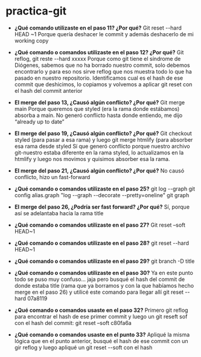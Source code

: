# practica-git
-	**¿Qué comando utilizaste en el paso 11? ¿Por qué?**
Git reset --hard HEAD ~1
Porque quería deshacer le commit y además deshacerlo de mi working copy

-	**¿Qué comando o comandos utilizaste en el paso 12? ¿Por qué?**
Git reflog, git reste --hard xxxxx
Porque como git tiene el síndrome de Diógenes, sabemos que no ha borrado nuestro commit, solo debemos encontrarlo y para eso nos sirve reflog que nos muestra todo lo que ha pasado en nuestro repositorio. Identificamos cual es el hash de ese commit que deshicimos, lo copiamos y volvemos a aplicar git reset con el hash del commit anterior


-	**El merge del paso 13, ¿Causó algún conflicto? ¿Por qué?**
Git merge main
Porque queremos que styled (era la rama donde estábamos) absorba a main. No generó conflicto hasta donde entiendo, me dijo “already up to date”

-	**El merge del paso 19, ¿Causó algún conflicto? ¿Por qué?** 
Git checkout styled (para pasar a esa rama) y luego git merge htmlify (para absorber esa rama desde styled
Sí que generó conflicto porque nuestro archivo git-nuestro estaba diferente en la rama styled, lo actualizamos en la htmlify y luego nos movimos y quisimos absorber esa la rama.

-	**El merge del paso 21, ¿Causó algún conflicto? ¿Por qué?**
No causó conflicto, hizo un fast-forward

-	**¿Qué comando o comandos utilizaste en el paso 25?**
git log --graph 
git config alias.graph "log --graph --decorate --pretty=oneline"
git graph

-	**El merge del paso 26, ¿Podría ser fast forward? ¿Por qué?**
Sí, porque así se adelantaba hacia la rama title

-	**¿Qué comando o comandos utilizaste en el paso 27?**
Git reset –soft HEAD~1

-	**¿Qué comando o comandos utilizaste en el paso 28?**
git reset --hard HEAD~1

-	**¿Qué comando o comandos utilizaste en el paso 29?**
git branch -D title

-	**¿Qué comando o comandos utilizaste en el paso 30?**
Ya en este punto todo se puso muy confuso… jaja pero busqué el hash del commit de donde estaba title (rama que ya borramos y con la que habíamos hecho merge en el paso 26) y utilicé este comando para llegar allí
git reset --hard 07a8119

-	**¿Qué comando o comandos usaste en el paso 32?**
Primero git reflog para encontrar el hash de ese primer commit y luego un git reseft sof con el hash del commit:
git reset –soft c80fa6a

-	**¿Qué comando o comandos usaste en el punto 33?**
Apliqué la misma lógica que en el punto anterior, busqué el hash de ese commit con un gir reflog y luego apliqué un git reset --soft con el hash

